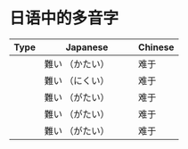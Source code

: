 # 日语中的多音字


| Type   | Japanese                                                    | Chinese |
|------------|-----------------------------------------------------------|------------|
|          |  難い （かたい） 　　 |   难于  |
|          |  難い （にくい） 　　 |   难于  |
|          |  難い （がたい） 　　 |   难于  |
|          |  難い （がたい） 　　 |   难于  |
|          |  難い （がたい） 　　 |   难于  |


